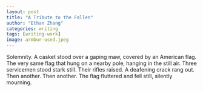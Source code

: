 ```yaml
---
layout: post
title: "A Tribute to the Fallen"
author: "Ethan Zhang"
categories: writing
tags: [writing-work]
image: armbur-used.jpeg
---
```


<html>
  <head>
    <title>A Tribute to the Fallen</title>
  </head>
  <body>
  <p>Solemnity. A casket stood over a gaping maw, covered by an American flag. The very same flag that hung on a nearby pole, hanging in the still air. Three servicemen stood stark still. Their rifles raised. A deafening crack rang out. Then another. Then another. The flag fluttered and fell still, silently mourning.</p>